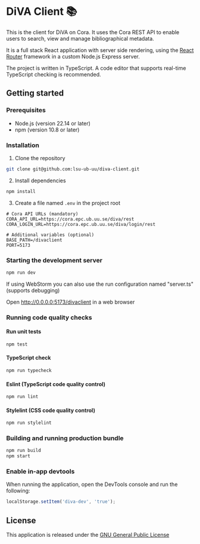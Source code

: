 # DiVA Client 📚

This is the client for DiVA on Cora. It uses the Cora REST API to enable users to search, view and manage bibliographical metadata.

It is a full stack React application with server side rendering, using the [React Router](https://reactrouter.com) framework in a custom Node.js Express server.

The project is written in TypeScript. A code editor that supports real-time TypeScript checking is recommended.

## Getting started

### Prerequisites

- Node.js (version 22.14 or later)
- npm (version 10.8 or later)

### Installation

1. Clone the repository

```bash
git clone git@github.com:lsu-ub-uu/diva-client.git
```

2. Install dependencies

```bash
npm install
```

3. Create a file named `.env` in the project root

```.dotenv
# Cora API URLs (mandatory)
CORA_API_URL=https://cora.epc.ub.uu.se/diva/rest
CORA_LOGIN_URL=https://cora.epc.ub.uu.se/diva/login/rest

# Additional variables (optional)
BASE_PATH=/divaclient
PORT=5173
```

### Starting the development server

```bash
npm run dev
```

If using WebStorm you can also use the run configuration named "server.ts" (supports debugging)

Open http://0.0.0.0:5173/divaclient in a web browser

### Running code quality checks

#### Run unit tests

```bash
npm test
```

#### TypeScript check

```bash
npm run typecheck
```

#### Eslint (TypeScript code quality control)

```bash
npm run lint
```

#### Stylelint (CSS code quality control)

```bash
npm run stylelint
```

### Building and running production bundle

```bash
npm run build
npm start
```

### Enable in-app devtools

When running the application, open the DevTools console and run the following:

```javascript
localStorage.setItem('diva-dev', 'true');
```

## License

This application is released under the [GNU General Public License](https://github.com/lsu-ub-uu/diva-client/blob/master/LICENSE)
